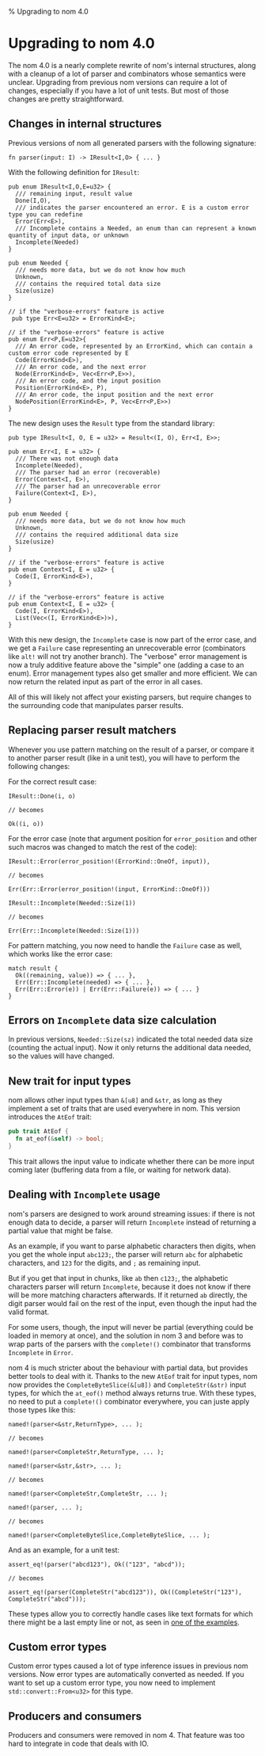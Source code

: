 % Upgrading to nom 4.0

# Upgrading to nom 4.0

The nom 4.0 is a nearly complete rewrite of nom's internal structures, along with a cleanup of a lot of parser and combinators whose semantics were unclear. Upgrading from previous nom versions can require a lot of changes, especially if you have a lot of unit tests. But most of those changes are pretty straightforward.

## Changes in internal structures

Previous versions of nom all generated parsers with the following signature:

```rust,ignore
fn parser(input: I) -> IResult<I,O> { ... }
```

With the following definition for `IResult`:

```rust,ignore
pub enum IResult<I,O,E=u32> {
  /// remaining input, result value
  Done(I,O),
  /// indicates the parser encountered an error. E is a custom error type you can redefine
  Error(Err<E>),
  /// Incomplete contains a Needed, an enum than can represent a known quantity of input data, or unknown
  Incomplete(Needed)
}

pub enum Needed {
  /// needs more data, but we do not know how much
  Unknown,
  /// contains the required total data size
  Size(usize)
}

// if the "verbose-errors" feature is active
 pub type Err<E=u32> = ErrorKind<E>;

// if the "verbose-errors" feature is active
pub enum Err<P,E=u32>{
  /// An error code, represented by an ErrorKind, which can contain a custom error code represented by E
  Code(ErrorKind<E>),
  /// An error code, and the next error
  Node(ErrorKind<E>, Vec<Err<P,E>>),
  /// An error code, and the input position
  Position(ErrorKind<E>, P),
  /// An error code, the input position and the next error
  NodePosition(ErrorKind<E>, P, Vec<Err<P,E>>)
}
```

The new design uses the `Result` type from the standard library:

```rust,ignore
pub type IResult<I, O, E = u32> = Result<(I, O), Err<I, E>>;

pub enum Err<I, E = u32> {
  /// There was not enough data
  Incomplete(Needed),
  /// The parser had an error (recoverable)
  Error(Context<I, E>),
  /// The parser had an unrecoverable error
  Failure(Context<I, E>),
}

pub enum Needed {
  /// needs more data, but we do not know how much
  Unknown,
  /// contains the required additional data size
  Size(usize)
}

// if the "verbose-errors" feature is active
pub enum Context<I, E = u32> {
  Code(I, ErrorKind<E>),
}

// if the "verbose-errors" feature is active
pub enum Context<I, E = u32> {
  Code(I, ErrorKind<E>),
  List(Vec<(I, ErrorKind<E>)>),
}
```

With this new design, the `Incomplete` case is now part of the error case, and we get a `Failure`
case representing an unrecoverable error (combinators like `alt!` will not try another branch).
The "verbose" error management is now a truly additive feature above the "simple" one (adding a
case to an enum). Error management types also get smaller and more efficient. We can now return
the related input as part of the error in all cases.

All of this will likely not affect your existing parsers, but require changes to the surrounding
code that manipulates parser results.

## Replacing parser result matchers

Whenever you use pattern matching on the result of a parser, or compare it to another parser
result (like in a unit test), you will have to perform the following changes:

For the correct result case:

```rust,ignore
IResult::Done(i, o)

// becomes

Ok((i, o))
```

For the error case (note that argument position for `error_position` and other such macros was changed
to match the rest of the code):

```rust,ignore
IResult::Error(error_position!(ErrorKind::OneOf, input)),

// becomes

Err(Err::Error(error_position!(input, ErrorKind::OneOf)))
```

```rust,ignore
IResult::Incomplete(Needed::Size(1))

// becomes

Err(Err::Incomplete(Needed::Size(1)))
```

For pattern matching, you now need to handle the `Failure` case as well, which works like the error
case:

```rust,ignore
match result {
  Ok((remaining, value)) => { ... },
  Err(Err::Incomplete(needed) => { ... },
  Err(Err::Error(e)) | Err(Err::Failure(e)) => { ... }
}
```

## Errors on `Incomplete` data size calculation

In previous versions, `Needed::Size(sz)` indicated the total needed data size (counting the actual input).
Now it only returns the additional data needed, so the values will have changed.

## New trait for input types

nom allows other input types than `&[u8]` and `&str`, as long as they implement a set of traits
that are used everywhere in nom. This version introduces the `AtEof` trait:

```rust
pub trait AtEof {
  fn at_eof(&self) -> bool;
}
```

This trait allows the input value to indicate whether there can be more input coming later (buffering
data from a file, or waiting for network data).

## Dealing with `Incomplete` usage

nom's parsers are designed to work around streaming issues: if there is not enough data to decide, a
parser will return `Incomplete` instead of returning a partial value that might be false.

As an example, if you want to parse alphabetic characters then digits, when you get the whole input
`abc123;`, the parser will return `abc` for alphabetic characters, and `123` for the digits, and `;`
as remaining input.

But if you get that input in chunks, like `ab` then `c123;`, the alphabetic characters parser will
return `Incomplete`, because it does not know if there will be more matching characters afterwards.
If it returned `ab` directly, the digit parser would fail on the rest of the input, even though the
input had the valid format.

For some users, though, the input will never be partial (everything could be loaded in memory at once),
and the solution in nom 3 and before was to wrap parts of the parsers with the `complete!()` combinator
that transforms `Incomplete` in `Error`.

nom 4 is much stricter about the behaviour with partial data, but provides better tools to deal with it.
Thanks to the new `AtEof` trait for input types, nom now provides the `CompleteByteSlice(&[u8])` and
`CompleteStr(&str)` input types, for which the `at_eof()` method always returns true.
With these types, no need to put a `complete!()` combinator everywhere, you can juste apply those types
like this:

```rust,ignore
named!(parser<&str,ReturnType>, ... );

// becomes

named!(parser<CompleteStr,ReturnType, ... );
```

```rust,ignore
named!(parser<&str,&str>, ... );

// becomes

named!(parser<CompleteStr,CompleteStr, ... );
```

```rust,ignore
named!(parser, ... );

// becomes

named!(parser<CompleteByteSlice,CompleteByteSlice, ... );
```

And as an example, for a unit test:

```rust,ignore
assert_eq!(parser("abcd123"), Ok(("123", "abcd"));

// becomes

assert_eq!(parser(CompleteStr("abcd123")), Ok((CompleteStr("123"), CompleteStr("abcd")));
```

These types allow you to correctly handle cases like text formats for which there might be a last
empty line or not, as seen in [one of the examples](https://github.com/Geal/nom/blob/87d837006467aebcdb0c37621da874a56c8562b5/tests/multiline.rs).

## Custom error types

Custom error types caused a lot of type inference issues in previous nom versions. Now error types
are automatically converted as needed. If you want to set up a custom error type, you now need to
implement `std::convert::From<u32>` for this type.
## Producers and consumers

Producers and consumers were removed in nom 4. That feature was too hard to integrate in code that
deals with IO.

